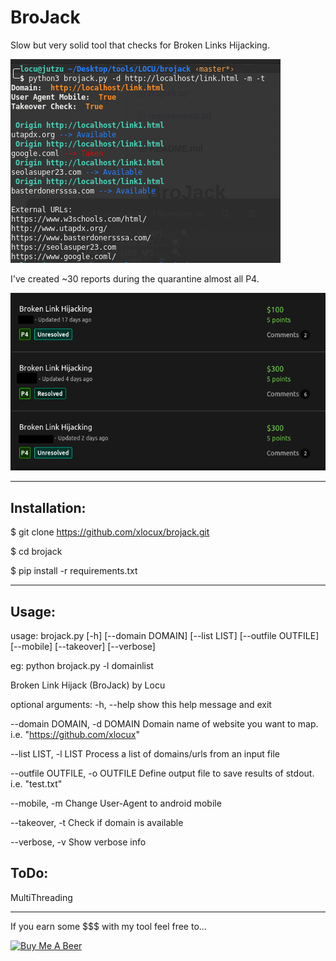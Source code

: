 # BroJack
Slow but very solid tool that checks for Broken Links Hijacking.

![Image description](https://raw.githubusercontent.com/xlocux/brojack/master/brojack.png)

I've created ~30 reports during the quarantine almost all P4.

![Bugcrowd reports](https://raw.githubusercontent.com/xlocux/brojack/master/reports.png)



-----------------------------------------------------------------------

## Installation:

$ git clone https://github.com/xlocux/brojack.git

$ cd brojack

$ pip install -r requirements.txt

------------------------------------------------------------------------


## Usage:

usage: brojack.py [-h] [--domain DOMAIN] [--list LIST] [--outfile OUTFILE] [--mobile] [--takeover] [--verbose]

eg: python brojack.py -l domainlist

Broken Link Hijack (BroJack) by Locu

optional arguments:
  -h, --help            show this help message and exit
  
  --domain DOMAIN, -d DOMAIN
                        Domain name of website you want to map. i.e. "https://github.com/xlocux"
                        
  --list LIST, -l LIST  Process a list of domains/urls from an input file
  
  --outfile OUTFILE, -o OUTFILE
                        Define output file to save results of stdout. i.e. "test.txt"
                        
  --mobile, -m          Change User-Agent to android mobile
  
  --takeover, -t        Check if domain is available
  
  --verbose, -v         Show verbose info


## ToDo:

MultiThreading

  ------------------------------------------------------------------------
  


If you earn some $$$ with my tool feel free to...

<a href="https://www.buymeacoffee.com/Locu" target="_blank"><img src="https://cdn.buymeacoffee.com/buttons/default-black.png" alt="Buy Me A Beer"></a>

